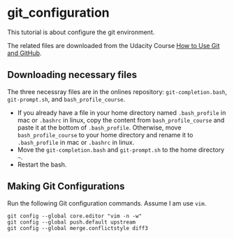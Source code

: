 # git_configuration

This tutorial is about configure the git environment.

The related files are downloaded from the Udacity Course [How to Use Git and GitHub](https://www.udacity.com/course/how-to-use-git-and-github--ud775).

## Downloading necessary files

The three necessray files are in the onlines repository: `git-completion.bash`, `git-prompt.sh`, and `bash_profile_course`.

* If you already have a file in your home directory named `.bash_profile` in mac or `.bashrc` in linux, copy the content from `bash_profile_course` and paste it at the bottom of `.bash_profile`. Otherwise, move `bash_profile_course` to your home directory and rename it to `.bash_profile` in mac or `.bashrc` in linux.
* Move the `git-completion.bash` and `git-prompt.sh` to the home directory `~`.
* Restart the bash.

## Making Git Configurations

Run the following Git configuration commands. Assume I am use `vim`.

```
git config --global core.editor "vim -n -w"
git config --global push.default upstream
git config --global merge.conflictstyle diff3
```


